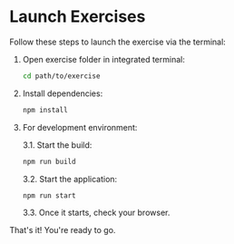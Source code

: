 # Launch Exercises

Follow these steps to launch the exercise via the terminal:

1. Open exercise folder in integrated terminal:

   ```bash
   cd path/to/exercise
   ```

2. Install dependencies:

   ```bash
   npm install
   ```

3. For development environment:

   3.1. Start the build:

   ```bash
   npm run build
   ```

   3.2. Start the application:

   ```bash
   npm run start
   ```

   3.3. Once it starts, check your browser.

That's it! You're ready to go.
